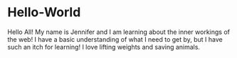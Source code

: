 # Hello-World

Hello All!
My name is Jennifer and I am learning about the inner workings of the web! I have a basic understanding of what I need to get by, but I have such an itch for learning! I love lifting weights and saving animals.

